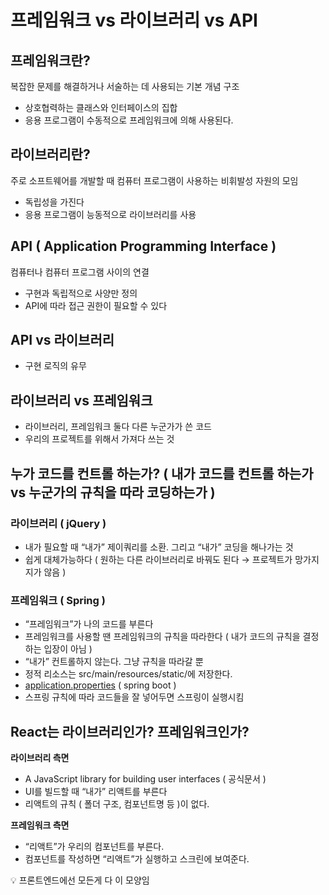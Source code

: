 # 프레임워크 vs 라이브러리 vs API

## 프레임워크란?

복잡한 문제를 해결하거나 서술하는 데 사용되는 기본 개념 구조

- 상호협력하는 클래스와 인터페이스의 집합
- 응용 프로그램이 수동적으로 프레임워크에 의해 사용된다.

## 라이브러리란?

주로 소프트웨어를 개발할 때 컴퓨터 프로그램이 사용하는 비휘발성 자원의 모임

- 독립성을 가진다
- 응용 프로그램이 능동적으로 라이브러리를 사용

## API ( Application Programming Interface )

컴퓨터나 컴퓨터 프로그램 사이의 연결

- 구현과 독립적으로 사양만 정의
- API에 따라 접근 권한이 필요할 수 있다

## API vs 라이브러리

- 구현 로직의 유무

## 라이브러리 vs 프레임워크

- 라이브러리, 프레임워크 둘다 다른 누군가가 쓴 코드
- 우리의 프로젝트를 위해서 가져다 쓰는 것

## 누가 코드를 컨트롤 하는가? ( 내가 코드를 컨트롤 하는가 vs 누군가의 규칙을 따라 코딩하는가 )

### 라이브러리 ( jQuery )

- 내가 필요할 때 “내가” 제이쿼리를 소환. 그리고 “내가” 코딩을 해나가는 것
- 쉽게 대체가능하다 ( 원하는 다른 라이브러리로 바꿔도 된다 → 프로젝트가 망가지지가 않음 )

### 프레임워크 ( Spring )

- “프레임워크”가 나의 코드를 부른다
- 프레임워크를 사용할 땐 프레임워크의 규칙을 따라한다 ( 내가 코드의 규칙을 결정하는 입장이 아님 )
- “내가” 컨트롤하지 않는다. 그냥 규칙을 따라갈 뿐
- 정적 리소스는 src/main/resources/static/에 저장한다.
- [application.properties](http://application.properties) ( spring boot )
- 스프링 규칙에 따라 코드들을 잘 넣어두면 스프링이 실행시킴

## React는 라이브러리인가? 프레임워크인가?

**라이브러리 측면**

- A JavaScript library for building user interfaces ( 공식문서 )
- UI를 빌드할 때 “내가” 리액트를 부른다
- 리액트의 규칙 ( 폴더 구조, 컴포넌트명 등 )이 없다.

**프레임워크 측면**

- “리액트”가 우리의 컴포넌트를 부른다.
- 컴포넌트를 작성하면 “리액트”가 실행하고 스크린에 보여준다.

<aside>
💡 프론트엔드에선 모든게 다 이 모양임

</aside>